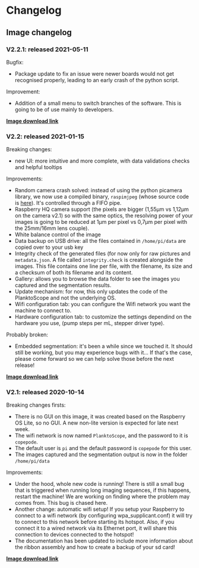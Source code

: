 # Changelog

## Image changelog

### V2.2.1: released 2021-05-11
Bugfix:

- Package update to fix an issue were newer boards would not get recognised properly, leading to an early crash of the python script.


Improvement:

- Addition of a small menu to switch branches of the software. This is going to be of use mainly to developers.


**[Image download link](https://drive.google.com/file/d/1y0k_NDXN0yT5caZrXhjLYXgQVxu-D5ql/view?usp=sharing)**


### V2.2: released 2021-01-15
Breaking changes:

- new UI: more intuitive and more complete, with data validations checks and helpful tooltips


Improvements:

- Random camera crash solved: instead of using the python picamera library, we now use a compiled binary, `raspimjpeg` (whose source code is [here](https://github.com/PlanktonPlanet/userland/tree/master/host_applications/linux/apps/raspicam)). It's controlled through a FIFO pipe.
- Raspberry HQ camera support (the pixels are bigger (1,55µm vs 1,12µm on the camera v2.1) so with the same optics, the resolving power of your images is going to be reduced at 1µm per pixel vs 0,7µm per pixel with the 25mm/16mm lens couple).
- White balance control of the image 
- Data backup on USB drive: all the files contained in `/home/pi/data` are copied over to your usb key
- Integrity check of the generated files (for now only for raw pictures and `metadata.json`. A file called `integrity.check` is created alongside the images. This file contains one line per file, with the filename, its size and a checksum of both its filename and its content.
- Gallery: allows you to browse the data folder to see the images you captured and the segmentation results.
- Update mechanism: for now, this only updates the code of the PlanktoScope and not the underlying OS.
- Wifi configuration tab: you can configure the Wifi network you want the machine to connect to.
- Hardware configuration tab: to customize the settings dependind on the hardware you use, (pump steps per mL, stepper driver type).


Probably broken:

- Embedded segmentation: it's been a while since we touched it. It should still be working, but you may experience bugs with it... If that's the case, please come forward so we can help solve those before the next release!


**[Image download link](https://drive.google.com/file/d/1fht8r7P6_bVsfIIwo7wnGLQ_1uxWCnos/view?usp=sharing)**


### V2.1: released 2020-10-14
Breaking changes firsts:

- There is no GUI on this image, it was created based on the Raspberry OS Lite, so no GUI. A new non-lite version is expected for late next week.
- The wifi network is now named `PlanktoScope`, and the password to it is `copepode`.
- The default user is `pi` and the default password is `copepode` for this user.
- The images captured and the segmentation output is now in the folder `/home/pi/data`


Improvements:

- Under the hood, whole new code is running! There is still a small bug that is triggered when running long imaging sequences, if this happens, restart the machine! We are working on finding where the problem may comes from. This bug is chased here.
- Another change: automatic wifi setup! If you setup your Raspberry to connect to a wifi network (by configuring wpa_supplicant.conf) it will try to connect to this network before starting its hotspot. Also, if you connect it to a wired network via its Ethernet port, it will share this connection to devices connected to the hotspot!
- The documentation has been updated to include more information about the ribbon assembly and how to create a backup of your sd card!


**[Image download link](https://drive.google.com/file/d/1zOmbmXqt5uELQC0FTha1ndjJyMvehGSk/view?usp=sharing)**
